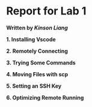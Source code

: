 # Report for Lab 1

**Written by *Kinson Liang***


**1. Installing Vscode**

**2. Remotely Connecting**

**3. Trying Some Commands**

**4. Moving Files with scp**

**5. Setting an SSH Key**

**6. Optimizing Remote Running**

